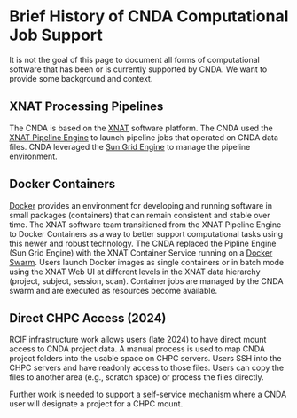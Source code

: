 # Brief History of CNDA Computational Job Support

It is not the goal of this page to document all forms of computational software that has been or is currently supported by CNDA.
We want to provide some background and context.

## XNAT Processing Pipelines
The CNDA is based on the [XNAT](https://xnat.org/) software platform.
The CNDA used the [XNAT Pipeline Engine](https://wiki.xnat.org/xnat-tools/xnat-pipeline-engine-plugin) to launch pipeline jobs that operated on CNDA data files.
CNDA leveraged the [Sun Grid Engine](https://en.wikipedia.org/wiki/Oracle_Grid_Engine) to
manage the pipeline environment.

## Docker Containers
[Docker](https://www.docker.com/) provides an environment for developing and running software in small packages (containers) that can remain consistent and stable over time.
The XNAT software team transitioned from the XNAT Pipeline Engine to Docker Containers
as a way to better support computational tasks using this newer and robust technology.
The CNDA replaced the Pipline Engine (Sun Grid Engine) with the XNAT Container Service
running on a [Docker Swarm](https://docs.docker.com/engine/swarm/).
Users launch Docker images as single containers or in batch mode using the XNAT Web UI
at different levels in the XNAT data hierarchy (project, subject, session, scan).
Container jobs are managed by the CNDA swarm and are executed as resources become available.

## Direct CHPC Access (2024)
RCIF infrastructure work allows users (late 2024) to have direct mount access to
CNDA project data.
A manual process is used to map CNDA project folders into the usable space on CHPC servers.
Users SSH into the CHPC servers and have readonly access to those files.
Users can copy the files to another area (e.g., scratch space) or process the files directly.

Further work is needed to support a self-service mechanism where a CNDA user will designate a project for a CHPC mount.

